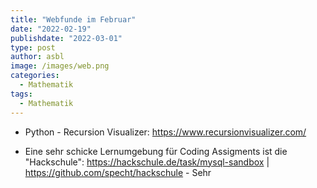 ```yaml
---
title: "Webfunde im Februar"
date: "2022-02-19"
publishdate: "2022-03-01"
type: post
author: asbl
image: /images/web.png
categories:
  - Mathematik
tags:
  - Mathematik
---
```


  * Python - Recursion Visualizer: https://www.recursionvisualizer.com/

  * Eine sehr schicke Lernumgebung für Coding Assigments ist die "Hackschule": https://hackschule.de/task/mysql-sandbox | https://github.com/specht/hackschule - Sehr 